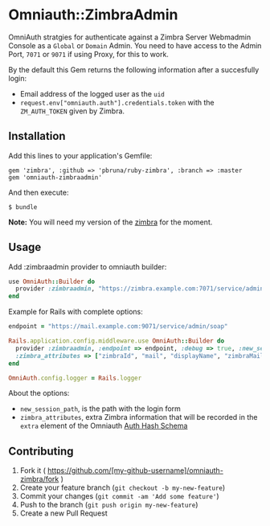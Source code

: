 # Omniauth::ZimbraAdmin

OmniAuth stratgies for authenticate against a Zimbra Server Webmadmin Console as a `Global` or `Domain` Admin.
You need to have access to the Admin Port, `7071` or `9071` if using Proxy, for this to work.

By the default this Gem returns the following information after a succesfully login:

* Email address of the logged user as the `uid`
* `request.env["omniauth.auth"].credentials.token` with the `ZM_AUTH_TOKEN` given by Zimbra.

## Installation

Add this lines to your application's Gemfile:

    gem 'zimbra', :github => 'pbruna/ruby-zimbra', :branch => :master
    gem 'omniauth-zimbraadmin'

And then execute:

    $ bundle

**Note:** You will need my version of the [zimbra](https://github.com/pbruna/ruby-zimbra) for the moment.

## Usage

Add :zimbraadmin provider to omniauth builder:

```ruby
use OmniAuth::Builder do
  provider :zimbraadmin, "https://zimbra.example.com:7071/service/admin/soap"
end
```

Example for Rails with complete options:

```ruby
endpoint = "https://mail.example.com:9071/service/admin/soap"

Rails.application.config.middleware.use OmniAuth::Builder do  
  provider :zimbraadmin, :endpoint => endpoint, :debug => true, :new_session_path => "/sessions/new",
  :zimbra_attributes => ["zimbraId", "mail", "displayName", "zimbraMailAlias"]
end

OmniAuth.config.logger = Rails.logger
```

About the options:

* `new_session_path`, is the path with the login form
* `zimbra_attributes`, extra Zimbra information that will be recorded in the `extra` element of the Omniauth [Auth Hash Schema](https://github.com/intridea/omniauth/wiki/Auth-Hash-Schema)

## Contributing

1. Fork it ( https://github.com/[my-github-username]/omniauth-zimbra/fork )
2. Create your feature branch (`git checkout -b my-new-feature`)
3. Commit your changes (`git commit -am 'Add some feature'`)
4. Push to the branch (`git push origin my-new-feature`)
5. Create a new Pull Request

